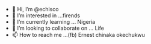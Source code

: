- 👋 Hi, I’m @echisco
- 👀 I’m interested in ...firends 
- 🌱 I’m currently learning ... Nigeria
- 💞️ I’m looking to collaborate on ... Life 
- 📫 How to reach me ...(fb) Ernest chinaka okechukwu

<!---
echisco/echisco is a ✨ special ✨ repository because its `README.md` (this file) appears on your GitHub profile.
You can click the Preview link to take a look at your changes.
--->
